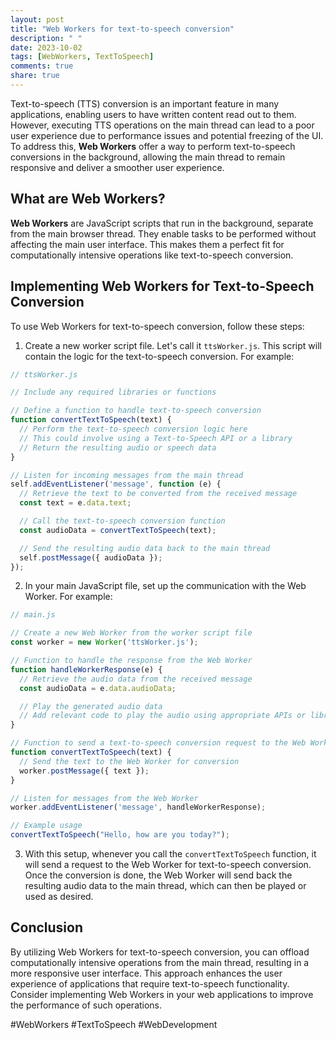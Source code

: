 ```yaml
---
layout: post
title: "Web Workers for text-to-speech conversion"
description: " "
date: 2023-10-02
tags: [WebWorkers, TextToSpeech]
comments: true
share: true
---
```


Text-to-speech (TTS) conversion is an important feature in many applications, enabling users to have written content read out to them. However, executing TTS operations on the main thread can lead to a poor user experience due to performance issues and potential freezing of the UI. To address this, **Web Workers** offer a way to perform text-to-speech conversions in the background, allowing the main thread to remain responsive and deliver a smoother user experience.

## What are Web Workers?

**Web Workers** are JavaScript scripts that run in the background, separate from the main browser thread. They enable tasks to be performed without affecting the main user interface. This makes them a perfect fit for computationally intensive operations like text-to-speech conversion.

## Implementing Web Workers for Text-to-Speech Conversion

To use Web Workers for text-to-speech conversion, follow these steps:

1. Create a new worker script file. Let's call it `ttsWorker.js`. This script will contain the logic for the text-to-speech conversion. For example:

```javascript
// ttsWorker.js

// Include any required libraries or functions

// Define a function to handle text-to-speech conversion
function convertTextToSpeech(text) {
  // Perform the text-to-speech conversion logic here
  // This could involve using a Text-to-Speech API or a library
  // Return the resulting audio or speech data
}

// Listen for incoming messages from the main thread
self.addEventListener('message', function (e) {
  // Retrieve the text to be converted from the received message
  const text = e.data.text;

  // Call the text-to-speech conversion function
  const audioData = convertTextToSpeech(text);

  // Send the resulting audio data back to the main thread
  self.postMessage({ audioData });
});
```

2. In your main JavaScript file, set up the communication with the Web Worker. For example:

```javascript
// main.js

// Create a new Web Worker from the worker script file
const worker = new Worker('ttsWorker.js');

// Function to handle the response from the Web Worker
function handleWorkerResponse(e) {
  // Retrieve the audio data from the received message
  const audioData = e.data.audioData;

  // Play the generated audio data
  // Add relevant code to play the audio using appropriate APIs or libraries
}

// Function to send a text-to-speech conversion request to the Web Worker
function convertTextToSpeech(text) {
  // Send the text to the Web Worker for conversion
  worker.postMessage({ text });
}

// Listen for messages from the Web Worker
worker.addEventListener('message', handleWorkerResponse);

// Example usage
convertTextToSpeech("Hello, how are you today?");
```

3. With this setup, whenever you call the `convertTextToSpeech` function, it will send a request to the Web Worker for text-to-speech conversion. Once the conversion is done, the Web Worker will send back the resulting audio data to the main thread, which can then be played or used as desired.

## Conclusion

By utilizing Web Workers for text-to-speech conversion, you can offload computationally intensive operations from the main thread, resulting in a more responsive user interface. This approach enhances the user experience of applications that require text-to-speech functionality. Consider implementing Web Workers in your web applications to improve the performance of such operations.

#WebWorkers #TextToSpeech #WebDevelopment